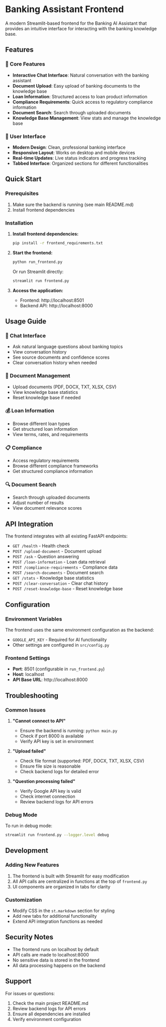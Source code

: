 # Banking Assistant Frontend

A modern Streamlit-based frontend for the Banking AI Assistant that provides an intuitive interface for interacting with the banking knowledge base.

## Features

### 🎯 Core Features
- **Interactive Chat Interface**: Natural conversation with the banking assistant
- **Document Upload**: Easy upload of banking documents to the knowledge base
- **Loan Information**: Structured access to loan product information
- **Compliance Requirements**: Quick access to regulatory compliance information
- **Document Search**: Search through uploaded documents
- **Knowledge Base Management**: View stats and manage the knowledge base

### 🎨 User Interface
- **Modern Design**: Clean, professional banking interface
- **Responsive Layout**: Works on desktop and mobile devices
- **Real-time Updates**: Live status indicators and progress tracking
- **Tabbed Interface**: Organized sections for different functionalities

## Quick Start

### Prerequisites
1. Make sure the backend is running (see main README.md)
2. Install frontend dependencies

### Installation

1. **Install frontend dependencies:**
   ```bash
   pip install -r frontend_requirements.txt
   ```

2. **Start the frontend:**
   ```bash
   python run_frontend.py
   ```

   Or run Streamlit directly:
   ```bash
   streamlit run frontend.py
   ```

3. **Access the application:**
   - Frontend: http://localhost:8501
   - Backend API: http://localhost:8000

## Usage Guide

### 💬 Chat Interface
- Ask natural language questions about banking topics
- View conversation history
- See source documents and confidence scores
- Clear conversation history when needed

### 📄 Document Management
- Upload documents (PDF, DOCX, TXT, XLSX, CSV)
- View knowledge base statistics
- Reset knowledge base if needed

### 💰 Loan Information
- Browse different loan types
- Get structured loan information
- View terms, rates, and requirements

### 📋 Compliance
- Access regulatory requirements
- Browse different compliance frameworks
- Get structured compliance information

### 🔍 Document Search
- Search through uploaded documents
- Adjust number of results
- View document relevance scores

## API Integration

The frontend integrates with all existing FastAPI endpoints:

- `GET /health` - Health check
- `POST /upload-document` - Document upload
- `POST /ask` - Question answering
- `POST /loan-information` - Loan data retrieval
- `POST /compliance-requirements` - Compliance data
- `POST /search-documents` - Document search
- `GET /stats` - Knowledge base statistics
- `POST /clear-conversation` - Clear chat history
- `POST /reset-knowledge-base` - Reset knowledge base

## Configuration

### Environment Variables
The frontend uses the same environment configuration as the backend:
- `GOOGLE_API_KEY` - Required for AI functionality
- Other settings are configured in `src/config.py`

### Frontend Settings
- **Port**: 8501 (configurable in `run_frontend.py`)
- **Host**: localhost
- **API Base URL**: http://localhost:8000

## Troubleshooting

### Common Issues

1. **"Cannot connect to API"**
   - Ensure the backend is running: `python main.py`
   - Check if port 8000 is available
   - Verify API key is set in environment

2. **"Upload failed"**
   - Check file format (supported: PDF, DOCX, TXT, XLSX, CSV)
   - Ensure file size is reasonable
   - Check backend logs for detailed error

3. **"Question processing failed"**
   - Verify Google API key is valid
   - Check internet connection
   - Review backend logs for API errors

### Debug Mode
To run in debug mode:
```bash
streamlit run frontend.py --logger.level debug
```

## Development

### Adding New Features
1. The frontend is built with Streamlit for easy modification
2. All API calls are centralized in functions at the top of `frontend.py`
3. UI components are organized in tabs for clarity

### Customization
- Modify CSS in the `st.markdown` section for styling
- Add new tabs for additional functionality
- Extend API integration functions as needed

## Security Notes

- The frontend runs on localhost by default
- API calls are made to localhost:8000
- No sensitive data is stored in the frontend
- All data processing happens on the backend

## Support

For issues or questions:
1. Check the main project README.md
2. Review backend logs for API errors
3. Ensure all dependencies are installed
4. Verify environment configuration 